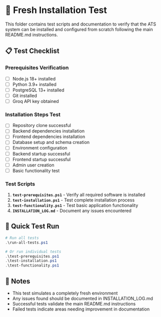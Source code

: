 # 🧪 Fresh Installation Test

This folder contains test scripts and documentation to verify that the ATS system can be installed and configured from scratch following the main README.md instructions.

## 📋 Test Checklist

### Prerequisites Verification
- [ ] Node.js 18+ installed
- [ ] Python 3.9+ installed  
- [ ] PostgreSQL 13+ installed
- [ ] Git installed
- [ ] Groq API key obtained

### Installation Steps Test
- [ ] Repository clone successful
- [ ] Backend dependencies installation
- [ ] Frontend dependencies installation
- [ ] Database setup and schema creation
- [ ] Environment configuration
- [ ] Backend startup successful
- [ ] Frontend startup successful
- [ ] Admin user creation
- [ ] Basic functionality test

### Test Scripts

1. **`test-prerequisites.ps1`** - Verify all required software is installed
2. **`test-installation.ps1`** - Test complete installation process
3. **`test-functionality.ps1`** - Test basic application functionality
4. **`INSTALLATION_LOG.md`** - Document any issues encountered

## 🚀 Quick Test Run

```powershell
# Run all tests
.\run-all-tests.ps1

# Or run individual tests
.\test-prerequisites.ps1
.\test-installation.ps1
.\test-functionality.ps1
```

## 📝 Notes

- This test simulates a completely fresh environment
- Any issues found should be documented in INSTALLATION_LOG.md
- Successful tests validate the main README.md instructions
- Failed tests indicate areas needing improvement in documentation